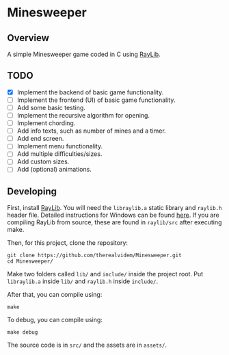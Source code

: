 # Minesweeper

## Overview

A simple Minesweeper game coded in C using [RayLib](https://www.raylib.com/).

## TODO

- [x] Implement the backend of basic game functionality.
- [ ] Implement the frontend (UI) of basic game functionality.
- [ ] Add some basic testing.
- [ ] Implement the recursive algorithm for opening.
- [ ] Implement chording.
- [ ] Add info texts, such as number of mines and a timer.
- [ ] Add end screen.
- [ ] Implement menu functionality.
- [ ] Add multiple difficulties/sizes.
- [ ] Add custom sizes.
- [ ] Add (optional) animations.

## Developing

First, install [RayLib](https://github.com/raysan5/raylib/wiki). You will need the `libraylib.a` static library and `raylib.h` header file. Detailed instructions for Windows can be found [here](https://github.com/raysan5/raylib/wiki/Working-on-Windows). If you are compiling RayLib from source, these are found in `raylib/src` after executing make.

Then, for this project, clone the repository:

```
git clone https://github.com/therealvidem/Minesweeper.git
cd Minesweeper/
```

Make two folders called `lib/` and `include/` inside the project root. Put `libraylib.a` inside `lib/` and `raylib.h` inside `include/`.

After that, you can compile using:

```
make
```

To debug, you can compile using:

```
make debug
```

The source code is in `src/` and the assets are in `assets/`.

